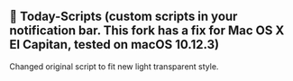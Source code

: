 ##  Today-Scripts (custom scripts in your notification bar. This fork has a fix for Mac OS X El Capitan, tested on **macOS 10.12.3**)

Changed original script to fit new light transparent style.
